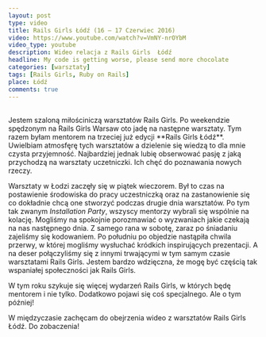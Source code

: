 ```yaml
---
layout: post
type: video
title: Rails Girls Łódź (16 – 17 Czerwiec 2016)
video: https://www.youtube.com/watch?v=VmNY-nrOYbM
video_type: youtube
description: Wideo relacja z Rails Girls  Łódź
headline: My code is getting worse, please send more chocolate
categories: [warsztaty]
tags: [Rails Girls, Ruby on Rails]
place: Łódź
comments: true
---
```


<br>
Jestem szaloną miłościniczą warsztatów Rails Girls. Po weekendzie spędzonym na Rails Girls Warsaw oto jadę na następne warsztaty. Tym razem byłam mentorem na trzeciej już edycji **Rails Girls Łódź**. Uwielbiam atmosfęrę tych warsztatów a dzielenie się wiedzą to dla mnie czysta przyjemność. Najbardziej jednak lubię obserwować pasję z jaką przychodzą na warsztaty uczetniczki. Ich chęć do poznawania nowych rzeczy.

Warsztaty w Łodzi zaczęły się w piątek wieczorem. Był to czas na postawienie środowiska do pracy uczestniczką oraz na zastanowienie się co dokładnie chcą one stworzyć podczas drugie dnia warsztatów. Po tym tak zwanym _Installation Party_, wszyscy mentorzy wybrali się wspólnie na kolację. Mogliśmy na spokojnie porozmawiać o wyzwaniach jakie czekają na nas następnego dnia. Z samego rana w sobotę, zaraz po śniadaniu zajeliśmy się kodowaniem. Po południu po objedzie nastąpiła chwila przerwy, w której mogliśmy wysłuchać kródkich inspirujących prezentacji. A na deser połączyliśmy się z innymi trwającymi w tym samym czasie warsztatami Rails Girls. Jestem bardzo wdzięczna, że mogę być częścią tak wspaniałej społeczności jak Rails Girls.

W tym roku szykuje się więcej wydarzeń Rails Girls, w których będę mentorem i nie tylko. Dodatkowo pojawi się coś specjalnego. Ale o tym później!

W międzyczasie zachęcam do obejrzenia wideo z warsztatów Rails Girls Łódź. Do zobaczenia!


